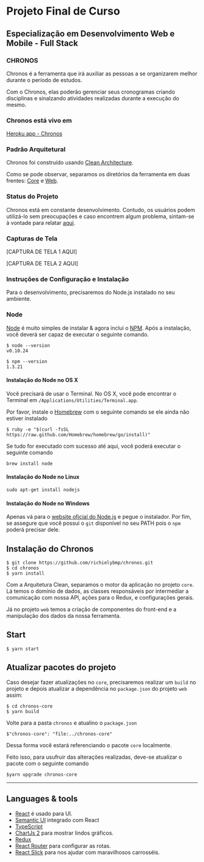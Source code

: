 # Projeto Final de Curso 
## Especialização em Desenvolvimento Web e Mobile - Full Stack
### CHRONOS

Chronos é a ferramenta que irá auxiliar as pessoas a se organizarem melhor durante o período de estudos. 

Com o Chronos, elas poderão gerenciar seus cronogramas criando disciplinas e sinalzando atividades realizadas durante a execução do mesmo.

### Chronos está vivo em 

[Heroku app - Chronos](https://ufg-chronos-app.herokuapp.com/)

### Padrão Arquitetural
Chronos foi construído usando  [Clean Architecture](https://blog.cleancoder.com/uncle-bob/2012/08/13/the-clean-architecture.html).

Como se pode observar, separamos os diretórios da ferramenta em duas frentes: [Core](https://github.com/richielybmp/chronos/tree/master/chronos-core) e [Web](https://github.com/richielybmp/chronos/tree/master/web).

### Status do Projeto

Chronos está em constante desenvolvimento. Contudo, os usuários podem utilizá-lo sem preocupações e caso encontrem algum problema, sintam-se à vontade para relatar [aqui](https://github.com/richielybmp/chronos/issues/new).

### Capturas de Tela

[CAPTURA DE TELA 1 AQUI]

[CAPTURA DE TELA 2 AQUI]

### Instruções de Configuração e Instalação

Para o desenvolvimento, precisaremos do Node.js instalado no seu ambiente.

### Node

[Node](http://nodejs.org/) é muito simples de instalar & agora inclui o [NPM](https://npmjs.org/).
Após a instalação, você deverá ser capaz de executar o seguinte comando.

    $ node --version
    v0.10.24

    $ npm --version
    1.3.21

#### Instalação do Node no OS X

Você precisará de usar o Terminal. No OS X, você pode encontrar o Terminal em
`/Applications/Utilities/Terminal.app`.

Por favor, instale o [Homebrew](http://brew.sh/)  com o seguinte comando se ele ainda não estiver instalado

    $ ruby -e "$(curl -fsSL https://raw.github.com/Homebrew/homebrew/go/install)"

Se tudo for executado com sucesso até aqui, você poderá executar o seguinte comando

    brew install node

#### Instalação do Node no Linux

    sudo apt-get install nodejs

#### Instalação do Node no Windows

Apenas vá para o [website oficial do Node.js](http://nodejs.org/) e pegue o instalador. Por fim, se assegure que você possui o `git` disponível no seu PATH pois o `npm` poderá precisar dele.

## Instalação do Chronos

	$ git clone https://github.com/richielybmp/chronos.git
    $ cd chronos
	$ yarn install

Com a Arquitetura Clean, separamos o motor da aplicação no projeto `core`. Lá temos o domínio de dados, as classes responsáveis por intermediar a comunicação com nossa API, ações para o Redux, e configurações gerais.

Já no projeto `web` temos a criação de componentes do front-end e a manipulação dos dados da nossa ferramenta.

## Start

    $ yarn start

## Atualizar pacotes do projeto

Caso desejar fazer atualizações no `core`, precisaremos realizar um `build` no projeto e depois atualizar a dependência no `package.json` do projeto `web` assim:

	$ cd chronos-core
	$ yarn build

Volte para a pasta `chronos` e atualino o `package.json`

	$"chronos-core": "file:../chronos-core"

Dessa forma você estará referenciando o pacote `core` localmente.

Feito isso, para usufruir das alterações realizadas, deve-se atualizar o pacote com o seguinte comando

	$yarn upgrade chronos-core

---

## Languages & tools

- [React](http://facebook.github.io/react) é usado para UI.
- [Semantic UI](https://react.semantic-ui.com/) integrado com React
- [TypeScript]()
- [ChartJs 2]() para mostrar lindos gráficos.
- [Redux]() 
- [React Router]() para configurar as rotas.
- [React Slick]() para nos ajudar com maravilhosos carrosséis.
